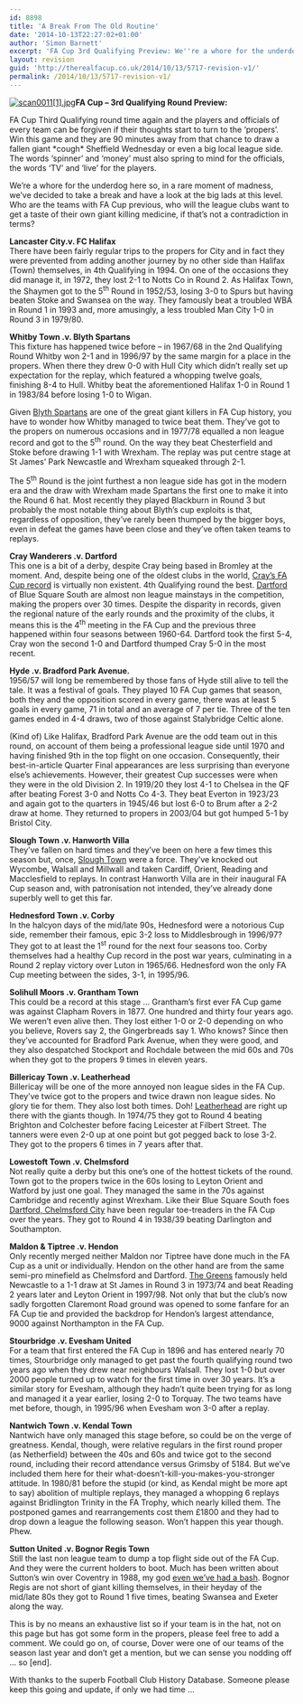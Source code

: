 ```yaml
---
id: 8898
title: 'A Break From The Old Routine'
date: '2014-10-13T22:27:02+01:00'
author: 'Simon Barnett'
excerpt: 'FA Cup 3rd Qualifying Preview: We''re a whore for the underdog so it''s about time we had a break to see who the league clubs want to avoid ...'
layout: revision
guid: 'http://therealfacup.co.uk/2014/10/13/5717-revision-v1/'
permalink: /2014/10/13/5717-revision-v1/
---
```


[![scan0011[1].jpg](http://lh5.ggpht.com/-eQ5O11zrqtA/TgxnUdkzPLI/AAAAAAAAABM/iS7ZnZpBhU4/h320/scan0011%25255B1%25255D.jpg)](http://lh5.ggpht.com/-eQ5O11zrqtA/TgxnUdkzPLI/AAAAAAAAABM/iS7ZnZpBhU4/w800/scan0011%25255B1%25255D.jpg)**FA Cup – 3rd Qualifying Round Preview:**

FA Cup Third Qualifying round time again and the players and officials of every team can be forgiven if their thoughts start to turn to the ‘propers’. Win this game and they are 90 minutes away from that chance to draw a fallen giant \*cough\* Sheffield Wednesday or even a big local league side. The words ‘spinner’ and ‘money’ must also spring to mind for the officials, the words ‘TV’ and ‘live’ for the players.

We’re a whore for the underdog here so, in a rare moment of madness, we’ve decided to take a break and have a look at the big lads at this level. Who are the teams with FA Cup previous, who will the league clubs want to get a taste of their own giant killing medicine, if that’s not a contradiction in terms?

**Lancaster City.v. FC Halifax**  
There have been fairly regular trips to the propers for City and in fact they were prevented from adding another journey by no other side than Halifax (Town) themselves, in 4th Qualifying in 1994. On one of the occasions they did manage it, in 1972, they lost 2-1 to Notts Co in Round 2. As Halifax Town, the Shaymen got to the 5<sup>th</sup> Round in 1952/53, losing 3-0 to Spurs but having beaten Stoke and Swansea on the way. They famously beat a troubled WBA in Round 1 in 1993 and, more amusingly, a less troubled Man City 1-0 in Round 3 in 1979/80.

**Whitby Town .v. Blyth Spartans**  
This fixture has happened twice before – in 1967/68 in the 2nd Qualifying Round Whitby won 2-1 and in 1996/97 by the same margin for a place in the propers. When there they drew 0-0 with Hull City which didn’t really set up expectation for the replay, which featured a whopping twelve goals, finishing 8-4 to Hull. Whitby beat the aforementioned Halifax 1-0 in Round 1 in 1983/84 before losing 1-0 to Wigan.

Given [Blyth Spartans](http://therealfacup.co.uk/2011/02/27/blame-it-on-a-corner-flag/) are one of the great giant killers in FA Cup history, you have to wonder how Whitby managed to twice beat them. They’ve got to the propers on numerous occasions and in 1977/78 equalled a non league record and got to the 5<sup>th</sup> round. On the way they beat Chesterfield and Stoke before drawing 1-1 with Wrexham. The replay was put centre stage at St James’ Park Newcastle and Wrexham squeaked through 2-1.

The 5<sup>th</sup> Round is the joint furthest a non league side has got in the modern era and the draw with Wrexham made Spartans the first one to make it into the Round 6 hat. Most recently they played Blackburn in Round 3 but probably the most notable thing about Blyth’s cup exploits is that, regardless of opposition, they’ve rarely been thumped by the bigger boys, even in defeat the games have been close and they’ve often taken teams to replays.

**Cray Wanderers .v. Dartford**  
This one is a bit of a derby, despite Cray being based in Bromley at the moment. And, despite being one of the oldest clubs in the world, [Cray’s FA Cup record](http://therealfacup.co.uk/2010/09/14/last-ditch-laurent-sends-wanderers-through/) is virtually non existent. 4th Qualifying round the best. [Dartford](http://therealfacup.co.uk/2009/10/13/darts-1-clarets-4/) of Blue Square South are almost non league mainstays in the competition, making the propers over 30 times. Despite the disparity in records, given the regional nature of the early rounds and the proximity of the clubs, it means this is the 4<sup>th</sup> meeting in the FA Cup and the previous three happened within four seasons between 1960-64. Dartford took the first 5-4, Cray won the second 1-0 and Dartford thumped Cray 5-0 in the most recent.

**Hyde .v. Bradford Park Avenue.**  
1956/57 will long be remembered by those fans of Hyde still alive to tell the tale. It was a festival of goals. They played 10 FA Cup games that season, both they and the opposition scored in every game, there was at least 5 goals in every game, 71 in total and an average of 7 per tie. Three of the ten games ended in 4-4 draws, two of those against Stalybridge Celtic alone.

(Kind of) Like Halifax, Bradford Park Avenue are the odd team out in this round, on account of them being a professional league side until 1970 and having finished 9th in the top flight on one occasion. Consequently, their best-in-article Quarter Final appearances are less surprising than everyone else’s achievements. However, their greatest Cup successes were when they were in the old Division 2. In 1919/20 they lost 4-1 to Chelsea in the QF after beating Forest 3-0 and Notts Co 4-3. They beat Everton in 1923/23 and again got to the quarters in 1945/46 but lost 6-0 to Brum after a 2-2 draw at home. They returned to propers in 2003/04 but got humped 5-1 by Bristol City.

**Slough Town .v. Hanworth Villa**  
They’ve fallen on hard times and they’ve been on here a few times this season but, once, [Slough Town](http://therealfacup.co.uk/2011/10/02/slough-shine-against-boreham-wood/) were a force. They’ve knocked out Wycombe, Walsall and Millwall and taken Cardiff, Orient, Reading and Macclesfield to replays. In contrast Hanworth Villa are in their inaugural FA Cup season and, with patronisation not intended, they’ve already done superbly well to get this far.

**Hednesford Town .v. Corby**  
In the halcyon days of the mid/late 90s, Hednesford were a notorious Cup side, remember their famous, epic 3-2 loss to Middlesbrough in 1996/97? They got to at least the 1<sup>st</sup> round for the next four seasons too. Corby themselves had a healthy Cup record in the post war years, culminating in a Round 2 replay victory over Luton in 1965/66. Hednesford won the only FA Cup meeting between the sides, 3-1, in 1995/96.

**Solihull Moors .v. Grantham Town**  
This could be a record at this stage … Grantham’s first ever FA Cup game was against Clapham Rovers in 1877. One hundred and thirty four years ago. We weren’t even alive then. They lost either 1-0 or 2-0 depending on who you believe, Rovers say 2, the Gingerbreads say 1. Who knows? Since then they’ve accounted for Bradford Park Avenue, when they were good, and they also despatched Stockport and Rochdale between the mid 60s and 70s when they got to the propers 9 times in eleven years.

**Billericay Town .v. Leatherhead**  
Billericay will be one of the more annoyed non league sides in the FA Cup. They’ve twice got to the propers and twice drawn non league sides. No glory tie for them. They also lost both times. Doh! [Leatherhead](http://therealfacup.co.uk/2011/05/14/tempting-fate/) are right up there with the giants though. In 1974/75 they got to Round 4 beating Brighton and Colchester before facing Leicester at Filbert Street. The tanners were even 2-0 up at one point but got pegged back to lose 3-2. They got to the propers 6 times in 7 years after that.

**Lowestoft Town .v. Chelmsford**  
Not really quite a derby but this one’s one of the hottest tickets of the round. Town got to the propers twice in the 60s losing to Leyton Orient and Watford by just one goal. They managed the same in the 70s against Cambridge and recently aginst Wrexham. Like their Blue Square South foes [Dartford, Chelmsford City](http://therealfacup.co.uk/2009/10/13/miss-of-the-season/) have been regular toe-treaders in the FA Cup over the years. They got to Round 4 in 1938/39 beating Darlington and Southampton.

**Maldon &amp; Tiptree .v. Hendon**  
Only recently merged neither Maldon nor Tiptree have done much in the FA Cup as a unit or individually. Hendon on the other hand are from the same semi-pro minefield as Chelmsford and Dartford. [The Greens](http://therealfacup.co.uk/2008/10/11/20089-3rd-qualifying-round/) famously held Newcastle to a 1-1 draw at St James in Round 3 in 1973/74 and beat Reading 2 years later and Leyton Orient in 1997/98. Not only that but the club’s now sadly forgotten Claremont Road ground was opened to some fanfare for an FA Cup tie and provided the backdrop for Hendon’s largest attendance, 9000 against Northampton in the FA Cup.

**Stourbridge .v. Evesham United**  
For a team that first entered the FA Cup in 1896 and has entered nearly 70 times, Stourbridge only managed to get past the fourth qualifying round two years ago when they drew near neighbours Walsall. They lost 1-0 but over 2000 people turned up to watch for the first time in over 30 years. It’s a similar story for Evesham, although they hadn’t quite been trying for as long and managed it a year earlier, losing 2-0 to Torquay. The two teams have met before, though, in 1995/96 when Evesham won 3-0 after a replay.

**Nantwich Town .v. Kendal Town**  
Nantwich have only managed this stage before, so could be on the verge of greatness. Kendal, though, were relative regulars in the first round proper (as Netherfield) between the 40s and 60s and twice got to the second round, including their record attendance versus Grimsby of 5184. But we’ve included them here for their what-doesn’t-kill-you-makes-you-stronger attitude. In 1980/81 before the stupid (or kind, as Kendal might be more apt to say) abolition of multiple replays, they managed a whopping 6 replays against Bridlington Trinity in the FA Trophy, which nearly killed them. The postponed games and rearrangements cost them £1800 and they had to drop down a league the following season. Won’t happen this year though. Phew.

**Sutton United .v. Bognor Regis Town**  
Still the last non league team to dump a top flight side out of the FA Cup. And they were the current holders to boot. Much has been written about Sutton’s win over Coventry in 1988, my god [even we’ve had a bash](http://therealfacup.co.uk/2010/07/31/yellow-white/). Bognor Regis are not short of giant killing themselves, in their heyday of the mid/late 80s they got to Round 1 five times, beating Swansea and Exeter along the way.

This is by no means an exhaustive list so if your team is in the hat, not on this page but has got some form in the propers, please feel free to add a comment. We could go on, of course, Dover were one of our teams of the season last year and don’t get a mention, but we can sense you nodding off … so \[end\].

With thanks to the superb Football Club History Database. Someone please keep this going and update, if only we had time …